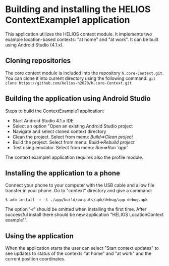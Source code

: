 # Building and installing the HELIOS ContextExample1 application #

This application  utilizes the HELIOS context module. It implements two example location-based contexts: "at home" and "at work". It can be built using Android Studio (4.1.x).

## Cloning repositories ##

The core context module is included into the repository `h.core-Context.git`.  
You can clone it into current directory using the following command: 
`git clone https://github.com/helios-h2020/h.core-Context.git`

## Building the application using Android Studio ##

Steps to build the ContextExample1 application:

  * Start Android Studio 4.1.x IDE
  * Select an option "Open an existing Android Studio project
  * Navigate and select cloned context directory
  * Clean the project. Select from menu: *Build=>Clean project*
  * Build the project. Select from menu: *Build=>Rebuild project*
  * Test using emulator. Select from menu: *Run=>Run 'app'*

The context example1 application requires also the profile module.

## Installing the application to a phone ##

Connect your phone to your computer with the USB cable and allow file transfer in your phone. Go to "context" directory and give a command:

    $ adb install -r -t ./app/build/outputs/apk/debug/app-debug.apk

The option '-r' should be omitted when installing the first
time. After successful install there should be new application "HELIOS LocationContext example1".

## Using the application ##

When the application starts the user can select "Start context updates" to see updates to status of the contexts "at home" and "at work" and the current position coordinates. 